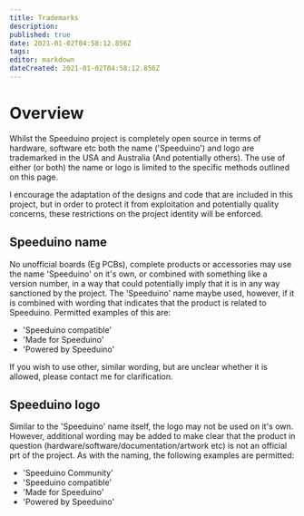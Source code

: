 ```yaml
---
title: Trademarks
description: 
published: true
date: 2021-01-02T04:58:12.856Z
tags: 
editor: markdown
dateCreated: 2021-01-02T04:58:12.856Z
---
```



Overview
========

Whilst the Speeduino project is completely open source in terms of hardware, software etc both the name ('Speeduino') and logo are trademarked in the USA and Australia (And potentially others). The use of either (or both) the name or logo is limited to the specific methods outlined on this page.

I encourage the adaptation of the designs and code that are included in this project, but in order to protect it from exploitation and potentially quality concerns, these restrictions on the project identity will be enforced.

Speeduino name
--------------

No unofficial boards (Eg PCBs), complete products or accessories may use the name 'Speeduino' on it's own, or combined with something like a version number, in a way that could potentially imply that it is in any way sanctioned by the project. The 'Speeduino' name maybe used, however, if it is combined with wording that indicates that the product is related to Speeduino. Permitted examples of this are:

-   'Speeduino compatible'
-   'Made for Speeduino'
-   'Powered by Speeduino'

If you wish to use other, similar wording, but are unclear whether it is allowed, please contact me for clarification.

Speeduino logo
--------------

Similar to the 'Speeduino' name itself, the logo may not be used on it's own. However, additional wording may be added to make clear that the product in question (hardware/software/documentation/artwork etc) is not an official prt of the project. As with the naming, the following examples are permitted:

-   'Speeduino Community'
-   'Speeduino compatible'
-   'Made for Speeduino'
-   'Powered by Speeduino'
